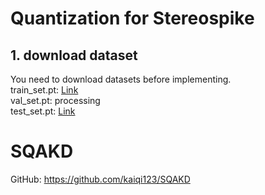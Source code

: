 # Quantization for Stereospike
## 1. download dataset
You need to download datasets before implementing.  
train_set.pt: [Link](https://sutdapac-my.sharepoint.com/:u:/g/personal/tomomasa_yamasaki_mymail_sutd_edu_sg/EUWn0HuiTZhDiUfuKmA5lUAB8V_WG63LmvW0gEmlcqHLjQ?e=VjAXT2)  
val_set.pt: processing   
test_set.pt: [Link](https://sutdapac-my.sharepoint.com/:u:/g/personal/tomomasa_yamasaki_mymail_sutd_edu_sg/EViMoTcOFCdAui2c0zojOAoB7n9KzOulfPWDNNcZQE60AQ?e=ukQjhy)


# SQAKD
GitHub: https://github.com/kaiqi123/SQAKD
